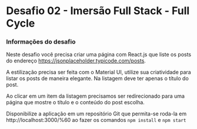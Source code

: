 # Desafio 02 - Imersão Full Stack - Full Cycle

### Informações do desafio

Neste desafio você precisa criar uma página com React.js que liste os posts do endereço https://jsonplaceholder.typicode.com/posts.


A estilização precisa ser feita com o Material UI, utilize sua criatividade para listar os posts de maneira elegante. Na listagem deve ter apenas o título do post.


Ao clicar em um item da listagem precisamos ser redirecionado para uma página que mostre o título e o conteúdo do post escolha.


Disponibilize a aplicação em um repositório Git que permita-se roda-la em http://localhost:3000/%60 ao fazer os comandos ``npm install`` e ``npm start``
